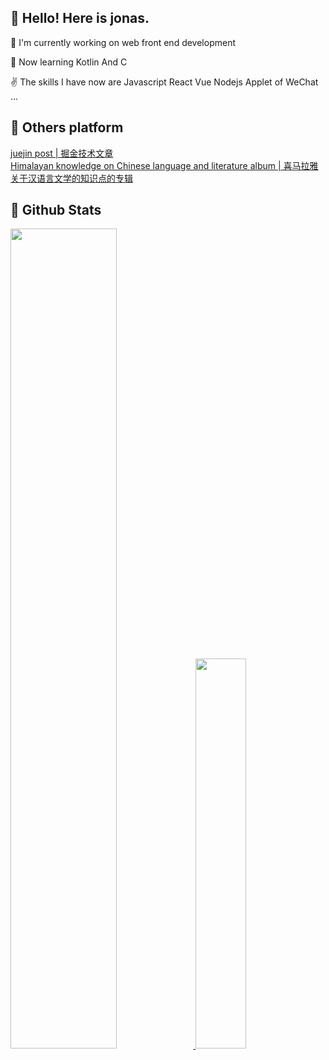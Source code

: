 
## 👋 Hello! Here is jonas.

🔭 I'm currently working on web front end development

🌱 Now learning Kotlin And C

✌ The skills I have now are Javascript React Vue Nodejs Applet of WeChat ...
 
## 🎨 Others platform

<a href="https://juejin.im/user/114004941606440/posts">juejin post | 掘金技术文章</a>
<br/>
<a href="https://www.ximalaya.com/zhubo/99842396/">Himalayan knowledge on Chinese language and literature album | 喜马拉雅关于汉语言文学的知识点的专辑</a>

## 💖 Github Stats

<a href="https://github.com/wangzongming">
 <img src="https://github-readme-stats.vercel.app/api?username=wangzongming&show_icons=true&layout=compact&count_private=true&hide_title=true&theme=cobalt" style="width: 58%; max-width: 58%; min-width: 58%;">  <img src="https://github-readme-stats.vercel.app/api/top-langs/?username=wangzongming&layout=compact&count_private=true&theme=cobalt" style="width: 40%; max-width: 40%; min-width: 40%;">
</a>

